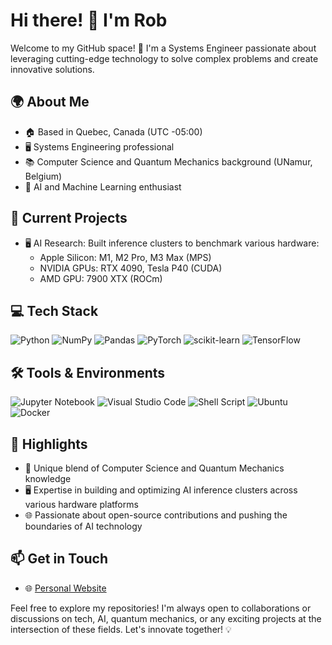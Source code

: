 # Hi there! 👋 I'm Rob

Welcome to my GitHub space! 🚀 I'm a Systems Engineer passionate about leveraging cutting-edge technology to solve complex problems and create innovative solutions.

## 🌍 About Me
- 🏠 Based in Quebec, Canada (UTC -05:00)
- 🖥️ Systems Engineering professional
- 📚 Computer Science and Quantum Mechanics background (UNamur, Belgium)
- 🧠 AI and Machine Learning enthusiast

## 🚀 Current Projects
- 🖥️ AI Research: Built inference clusters to benchmark various hardware:
  - Apple Silicon: M1, M2 Pro, M3 Max (MPS)
  - NVIDIA GPUs: RTX 4090, Tesla P40 (CUDA)
  - AMD GPU: 7900 XTX (ROCm)

## 💻 Tech Stack
![Python](https://img.shields.io/badge/Python-3776AB?style=for-the-badge&logo=python&logoColor=white)
![NumPy](https://img.shields.io/badge/numpy-%23013243.svg?style=for-the-badge&logo=numpy&logoColor=white)
![Pandas](https://img.shields.io/badge/pandas-%23150458.svg?style=for-the-badge&logo=pandas&logoColor=white)
![PyTorch](https://img.shields.io/badge/PyTorch-%23EE4C2C.svg?style=for-the-badge&logo=PyTorch&logoColor=white)
![scikit-learn](https://img.shields.io/badge/scikit--learn-%23F7931E.svg?style=for-the-badge&logo=scikit-learn&logoColor=white)
![TensorFlow](https://img.shields.io/badge/TensorFlow-%23FF6F00.svg?style=for-the-badge&logo=TensorFlow&logoColor=white)

## 🛠 Tools & Environments
![Jupyter Notebook](https://img.shields.io/badge/jupyter-%23FA0F00.svg?style=for-the-badge&logo=jupyter&logoColor=white)
![Visual Studio Code](https://img.shields.io/badge/Visual%20Studio%20Code-0078d7.svg?style=for-the-badge&logo=visual-studio-code&logoColor=white)
![Shell Script](https://img.shields.io/badge/shell_script-%23121011.svg?style=for-the-badge&logo=gnu-bash&logoColor=white)
![Ubuntu](https://img.shields.io/badge/Ubuntu-E95420?style=for-the-badge&logo=ubuntu&logoColor=white)
![Docker](https://img.shields.io/badge/docker-%230db7ed.svg?style=for-the-badge&logo=docker&logoColor=white)

## 🌟 Highlights
- 🔬 Unique blend of Computer Science and Quantum Mechanics knowledge
- 🖥️ Expertise in building and optimizing AI inference clusters across various hardware platforms
- 🌐 Passionate about open-source contributions and pushing the boundaries of AI technology

## 📫 Get in Touch
- 🌐 [Personal Website](https://kroonen.ca)

Feel free to explore my repositories! I'm always open to collaborations or discussions on tech, AI, quantum mechanics, or any exciting projects at the intersection of these fields. Let's innovate together! 💡
